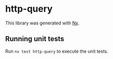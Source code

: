 # http-query

This library was generated with [Nx](https://nx.dev).

## Running unit tests

Run `nx test http-query` to execute the unit tests.
